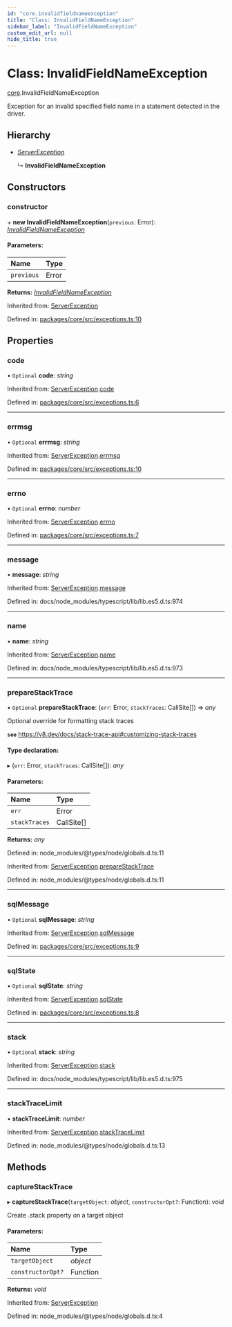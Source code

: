 ```yaml
---
id: "core.invalidfieldnameexception"
title: "Class: InvalidFieldNameException"
sidebar_label: "InvalidFieldNameException"
custom_edit_url: null
hide_title: true
---
```


# Class: InvalidFieldNameException

[core](../modules/core.md).InvalidFieldNameException

Exception for an invalid specified field name in a statement detected in the driver.

## Hierarchy

* [*ServerException*](core.serverexception.md)

  ↳ **InvalidFieldNameException**

## Constructors

### constructor

\+ **new InvalidFieldNameException**(`previous`: Error): [*InvalidFieldNameException*](core.invalidfieldnameexception.md)

#### Parameters:

Name | Type |
:------ | :------ |
`previous` | Error |

**Returns:** [*InvalidFieldNameException*](core.invalidfieldnameexception.md)

Inherited from: [ServerException](core.serverexception.md)

Defined in: [packages/core/src/exceptions.ts:10](https://github.com/mikro-orm/mikro-orm/blob/bcf1a0899b/packages/core/src/exceptions.ts#L10)

## Properties

### code

• `Optional` **code**: *string*

Inherited from: [ServerException](core.serverexception.md).[code](core.serverexception.md#code)

Defined in: [packages/core/src/exceptions.ts:6](https://github.com/mikro-orm/mikro-orm/blob/bcf1a0899b/packages/core/src/exceptions.ts#L6)

___

### errmsg

• `Optional` **errmsg**: *string*

Inherited from: [ServerException](core.serverexception.md).[errmsg](core.serverexception.md#errmsg)

Defined in: [packages/core/src/exceptions.ts:10](https://github.com/mikro-orm/mikro-orm/blob/bcf1a0899b/packages/core/src/exceptions.ts#L10)

___

### errno

• `Optional` **errno**: *number*

Inherited from: [ServerException](core.serverexception.md).[errno](core.serverexception.md#errno)

Defined in: [packages/core/src/exceptions.ts:7](https://github.com/mikro-orm/mikro-orm/blob/bcf1a0899b/packages/core/src/exceptions.ts#L7)

___

### message

• **message**: *string*

Inherited from: [ServerException](core.serverexception.md).[message](core.serverexception.md#message)

Defined in: docs/node_modules/typescript/lib/lib.es5.d.ts:974

___

### name

• **name**: *string*

Inherited from: [ServerException](core.serverexception.md).[name](core.serverexception.md#name)

Defined in: docs/node_modules/typescript/lib/lib.es5.d.ts:973

___

### prepareStackTrace

• `Optional` **prepareStackTrace**: (`err`: Error, `stackTraces`: CallSite[]) => *any*

Optional override for formatting stack traces

**`see`** https://v8.dev/docs/stack-trace-api#customizing-stack-traces

#### Type declaration:

▸ (`err`: Error, `stackTraces`: CallSite[]): *any*

#### Parameters:

Name | Type |
:------ | :------ |
`err` | Error |
`stackTraces` | CallSite[] |

**Returns:** *any*

Defined in: node_modules/@types/node/globals.d.ts:11

Inherited from: [ServerException](core.serverexception.md).[prepareStackTrace](core.serverexception.md#preparestacktrace)

Defined in: node_modules/@types/node/globals.d.ts:11

___

### sqlMessage

• `Optional` **sqlMessage**: *string*

Inherited from: [ServerException](core.serverexception.md).[sqlMessage](core.serverexception.md#sqlmessage)

Defined in: [packages/core/src/exceptions.ts:9](https://github.com/mikro-orm/mikro-orm/blob/bcf1a0899b/packages/core/src/exceptions.ts#L9)

___

### sqlState

• `Optional` **sqlState**: *string*

Inherited from: [ServerException](core.serverexception.md).[sqlState](core.serverexception.md#sqlstate)

Defined in: [packages/core/src/exceptions.ts:8](https://github.com/mikro-orm/mikro-orm/blob/bcf1a0899b/packages/core/src/exceptions.ts#L8)

___

### stack

• `Optional` **stack**: *string*

Inherited from: [ServerException](core.serverexception.md).[stack](core.serverexception.md#stack)

Defined in: docs/node_modules/typescript/lib/lib.es5.d.ts:975

___

### stackTraceLimit

• **stackTraceLimit**: *number*

Inherited from: [ServerException](core.serverexception.md).[stackTraceLimit](core.serverexception.md#stacktracelimit)

Defined in: node_modules/@types/node/globals.d.ts:13

## Methods

### captureStackTrace

▸ **captureStackTrace**(`targetObject`: *object*, `constructorOpt?`: Function): *void*

Create .stack property on a target object

#### Parameters:

Name | Type |
:------ | :------ |
`targetObject` | *object* |
`constructorOpt?` | Function |

**Returns:** *void*

Inherited from: [ServerException](core.serverexception.md)

Defined in: node_modules/@types/node/globals.d.ts:4
